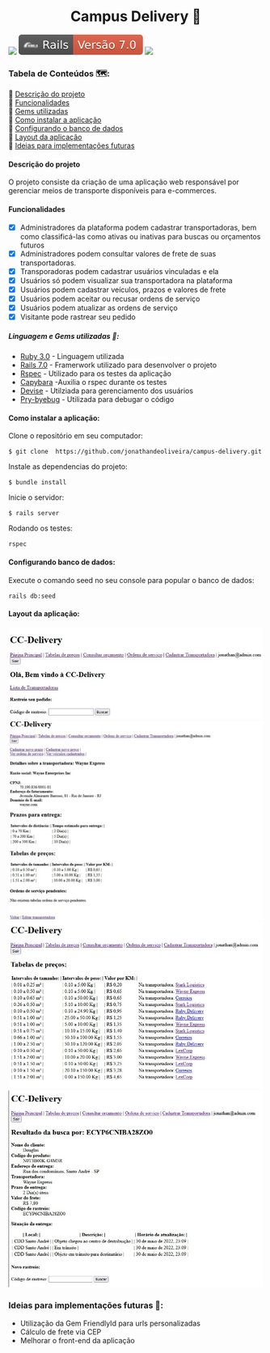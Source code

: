 <h1 align="center"> Campus Delivery 🚛 </h1>


<img src="https://badgen.net/badge/Ruby/Versão%203.0/red?icon=ruby"> <img  align="justify" src= "app/assets/images/v1.svg"> <img  align="justify" src=https://img.shields.io/badge/Status-Em%20desenvolvimento-brightgreen> 


### Tabela de Conteúdos 🗺️:
  🔹	[Descrição do projeto](#descrição-do-projeto) </br>
  🔹	[Funcionalidades](#funcionalidades) </br>
  🔹	[Gems utilizadas](#gems-utilizadas) </br>
  🔹	[Como instalar a aplicação](#como-instalar-a-aplicação)</br>
  🔹	[Configurando o banco de dados](#configurando-o-banco-de-dados)</br>
   🔹	[Layout da aplicação](#layout-da-aplicação)</br>
  🔹	[Ideias para implementações futuras](#ideias-para-implementações-futuras)</br>

#### <p align="justify"> Descrição do projeto </p>
O projeto consiste da criação de uma aplicação web responsável por gerenciar meios de transporte disponíveis para e-commerces.


#### <p align="justify"> Funcionalidades </p>

- [X] Administradores da plataforma podem cadastrar transportadoras, bem como classificá-las como ativas ou inativas para buscas ou orçamentos futuros
- [x] Administradores podem consultar valores de frete de suas transportadoras.
- [X] Transporadoras podem cadastrar usuários vinculadas e ela
- [X] Usuários só podem visualizar sua transportadora na plataforma
- [x] Usuários podem cadastrar veículos, prazos e valores de frete
- [X] Usuários podem aceitar ou recusar ordens de serviço
- [X] Usuários podem atualizar as ordens de serviço
- [x] Visitante pode rastrear seu pedido

##### Linguagem e Gems utilizadas :gem::

- [Ruby 3.0](https://ruby-doc.org) - Linguagem utilizada
- [Rails 7.0](https://guides.rubyonrails.org) - Framerwork utilizado para desenvolver o projeto
- [Rspec](https://github.com/rspec/rspec-rails) - Utilizado para os testes da aplicação
- [Capybara](https://github.com/teamcapybara/capybara#using-capybara-with-rspec) -Auxilia o rspec durante os testes
- [Devise](https://github.com/heartcombo/devise) -	Utilziada para gerenciamento dos usuários
- [Pry-byebug](https://github.com/deivid-rodriguez/pry-byebug) - Utilizada para debugar o código

#### Como instalar a aplicação:

Clone o repositório em seu computador: 

    $ git clone  https://github.com/jonathandeoliveira/campus-delivery.git 

Instale as dependencias do projeto:

    $ bundle install

Inicie o servidor:

    $ rails server

Rodando os testes:

    rspec

#### Configurando banco de dados:
Execute o comando seed no seu console para popular o banco de dados:

    rails db:seed


#### Layout da aplicação:
<img src="app/assets/images/homepage.jpeg">
<img src ="app/assets/images/carrierdetails.jpeg">
<img src="app/assets/images/pricetables.jpeg">
<img src= "app/assets/images/trackingdelivery.jpeg">


### Ideias para implementações futuras 📖:
* Utilização da Gem FriendlyId para urls personalizadas
* Cálculo de frete via CEP
* Melhorar o front-end da aplicação


